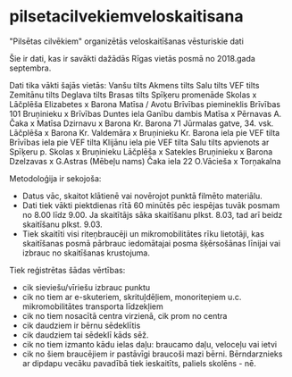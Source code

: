# pilsetacilvekiemveloskaitisana
"Pilsētas cilvēkiem" organizētās veloskaitīšanas vēsturiskie dati

Šie ir dati, kas ir savākti dažādās Rīgas vietās posmā no 2018.gada septembra.

Dati tika vākti šajās vietās:
Vanšu tilts
Akmens tilts
Salu tilts
VEF tilts
Zemitānu tilts
Deglava tilts
Brasas tilts
Spīķeru promenāde
Skolas x Lāčplēša
Elizabetes x Barona
Matīsa / Avotu
Brīvības piemineklis
Brīvības 101
Bruņinieku x Brīvības
Duntes iela
Ganību dambis
Matīsa x Pērnavas
A. Čaka x Matīsa
Dzirnavu x Barona
Kr. Barona 71
Jūrmalas gatve, 34. vsk.
Lāčplēša x Barona
Kr. Valdemāra x Bruņinieku
Kr. Barona iela pie VEF tilta
Brīvības iela pie VEF tilta
Klijānu iela pie VEF tilta
Salu tilts apvienots ar Spīķeru p.
Skolas x Bruņinieku
Lāčplēša x Satekles
Bruņinieku x Barona
Dzelzavas x G.Astras (Mēbeļu nams)
Čaka iela 22
O.Vācieša x Torņakalna


Metodoloģija ir sekojoša:
* Datus vāc, skaitot klātienē vai novērojot punktā filmēto materiālu. 
* Dati tiek vākti piektdienas rītā 60 minūtēs pēc iespējas tuvāk posmam no 8.00 līdz 9.00. Ja skaitītājs sāka skaitīšanu plkst. 8.03, tad arī beidz skaitīšanu plkst. 9.03.
* Tiek skaitīti visi riteņbraucēji un mikromobilitātes rīku lietotāji, kas skaitīšanas posmā pārbrauc iedomātajai posma šķērsošānas līnijai vai izbrauc no skaitīšanas krustojuma.

Tiek reģistrētas šādas vērtības:
* cik sieviešu/vīriešu izbrauc punktu
* cik no tiem ar e-skuteriem, skrituļdēļiem, monoriteņiem u.c. mikromobilitātes transporta līdzekļiem
* cik no tiem nosacītā centra virzienā, cik prom no centra
* cik daudziem ir bērnu sēdeklītis
* cik daudziem tai sēdeklī kāds sēž.
* cik no tiem izmanto kādu ielas daļu: braucamo daļu, veloceļu vai ietvi
* cik no šiem braucējiem ir pastāvīgi braucoši mazi bērni. Bērndarznieks ar dipdapu vecāku pavadībā tiek ieskaitīts, paliels skolēns - nē. 


